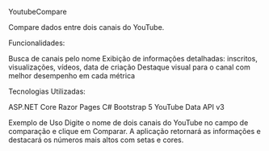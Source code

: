 YoutubeCompare

Compare dados entre dois canais do YouTube.

Funcionalidades:

Busca de canais pelo nome
Exibição de informações detalhadas: inscritos, visualizações, vídeos, data de criação
Destaque visual para o canal com melhor desempenho em cada métrica

Tecnologias Utilizadas:

ASP.NET Core Razor Pages
C#
Bootstrap 5
YouTube Data API v3

Exemplo de Uso
Digite o nome de dois canais do YouTube no campo de comparação e clique em Comparar. A aplicação retornará as informações e destacará os números mais altos com setas e cores.

